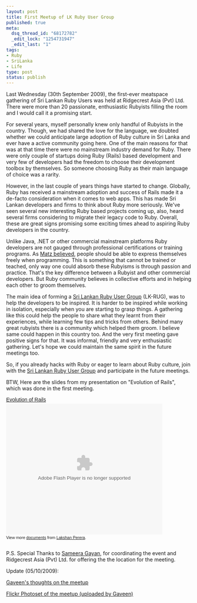 ```yaml
--- 
layout: post
title: First Meetup of LK Ruby User Group
published: true
meta: 
  dsq_thread_id: "68172782"
  _edit_lock: "1254731947"
  _edit_last: "1"
tags: 
- Ruby
- SriLanka
- Life
type: post
status: publish
---
```

Last Wednesday (30th September 2009), the first-ever meatspace gathering of Sri Lankan Ruby Users was held at Ridgecrest Asia (Pvt) Ltd. There were more than 20 passionate, enthusiastic Rubyists filling the room and I would call it a promising start.

For several years, myself personally knew only handful of Rubyists in the country. Though, we had shared the love for the language, we doubted whether we could anticipate large adoption of Ruby culture in Sri Lanka and ever have a active community going here. One of the main reasons for that was at that time there were no mainstream industry demand for Ruby. There were only couple of startups doing Ruby (Rails) based development and very few of developers had the freedom to choose their development toolbox by themselves. So someone choosing Ruby as their main language of choice was a rarity.

However, in the last couple of years things have started to change. Globally, Ruby has received a mainstream adoption and success of Rails made it a de-facto consideration when it comes to web apps. This has made Sri Lankan developers and firms to think about Ruby more seriously. We've seen several new interesting Ruby based projects coming up, also, heard several firms considering to migrate their legacy code to Ruby. Overall, these are great signs promising some exciting times ahead to aspiring Ruby developers in the country.

Unlike Java, .NET or other commercial mainstream platforms Ruby developers are not gauged through professional certifications or training programs. As <a href="http://linuxdevcenter.com/pub/a/linux/2001/11/29/ruby.html">Matz believed</a>, people should be able to express themselves freely when programming. This is something that cannot be trained or teached, only way one could absorb these Rubyisms is through passion and practice. That's the key difference between a Rubyist and other commercial developers. But Ruby community believes in collective efforts and in helping each other to groom themselves.

The main idea of forming a <a href="http://groups.google.com/group/rubyologists/">Sri Lankan Ruby User Group</a> (LK-RUG), was to help the developers to be inspired. It is harder to be inspired while working in isolation, especially when you are starting to grasp things. A gathering like this could help the people to share what they learnt from their experiences, while learning few tips and tricks from others. Behind many great rubyists there is a community which helped them groom. I believe same could happen in this country too. And the very first meeting gave positive signs for that. It was informal, friendly and very enthusiastic gathering. Let's hope we could maintain the same spirit in the future meetings too.

So, if you already hacks with Ruby or eager to learn about Ruby culture, join with the <a href="http://groups.google.com/group/rubyologists/">Sri Lankan Ruby User Group</a> and participate in the future meetings.

BTW, Here are the slides from my presentation on  "Evolution of Rails", which was done in the first meeting.

<div style="width:425px;text-align:left" id="__ss_2100538"><a style="font:14px Helvetica,Arial,Sans-serif;display:block;margin:12px 0 3px 0;text-decoration:underline;" href="http://www.slideshare.net/laktek/evolution-of-rails" title="Evolution of Rails">Evolution of Rails</a><object style="margin:0px" width="425" height="355"><param name="movie" value="http://static.slidesharecdn.com/swf/ssplayer2.swf?doc=evolutionofrails-090930195947-phpapp02&stripped_title=evolution-of-rails" /><param name="allowFullScreen" value="true"/><param name="allowScriptAccess" value="always"/><embed src="http://static.slidesharecdn.com/swf/ssplayer2.swf?doc=evolutionofrails-090930195947-phpapp02&stripped_title=evolution-of-rails" type="application/x-shockwave-flash" allowscriptaccess="always" allowfullscreen="true" width="425" height="355"></embed></object><div style="font-size:11px;font-family:tahoma,arial;height:26px;padding-top:2px;">View more <a style="text-decoration:underline;" href="http://www.slideshare.net/">documents</a> from <a style="text-decoration:underline;" href="http://www.slideshare.net/laktek">Lakshan Perera</a>.</div></div>

P.S. Special Thanks to <a href="http://www.linkedin.com/redirect?url=http%3A%2F%2Fdothingssimple%2Ewordpress%2Ecom%2F&urlhash=Pxmk">Sameera Gayan</a>, for coordinating the event and Ridgecrest Asia (Pvt) Ltd. for offering the the location for the meeting.

Update (05/10/2009):

 <a href="http://gaveen.owain.org/2009/10/lanka-ruby-user-group-1st-meetup.html">Gaveen's thoughts on the meetup</a>

<a href="http://www.flickr.com/photos/31799790@N03/">Flickr Photoset of the meetup (uploaded by Gaveen)</a>
